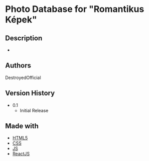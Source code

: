 # Photo Database for "Romantikus Képek"


## Description

-

## Authors

DestroyedOfficial

## Version History

* 0.1
    * Initial Release

## Made with

* [HTML5](https://www.google.com/search?q=HTML5&sca_esv=30a1bd0c50f79fd5&sxsrf=ADLYWILeo7kyh7tYAqi7gum55Cp5Yz-b-A%3A1735859155119&ei=0xt3Z4iAB-mrwPAPp8-ZyAE&ved=0ahUKEwjItciik9iKAxXpFRAIHadnBhkQ4dUDCBA&uact=5&oq=HTML5&gs_lp=Egxnd3Mtd2l6LXNlcnAiBUhUTUw1MgoQABiABBhDGIoFMgoQABiABBhDGIoFMgUQABiABDIFEAAYgAQyBRAAGIAEMgUQABiABDIFEAAYgAQyBRAAGIAEMgUQABiABDIIEAAYgAQYywFI6ilQigRYsSZwAngBkAEAmAF8oAGHBqoBAzQuNLgBA8gBAPgBAZgCCqACpgbCAgcQIxiwAxgnwgIKEAAYsAMY1gQYR8ICExAuGIAEGLADGEMYyAMYigXYAQHCAgoQIxiABBgnGIoFwgINEAAYgAQYsQMYQxiKBcICFhAuGIAEGLEDGNEDGEMYgwEYxwEYigXCAgsQABiABBixAxiDAcICDBAjGIAEGBMYJxiKBcICBBAjGCfCAgsQLhiABBixAxiDAcICCBAAGIAEGLEDwgIQEAAYgAQYsQMYQxiDARiKBZgDAIgGAZAGC7oGBAgBGAiSBwM2LjSgB5JD&sclient=gws-wiz-serp)
* [CSS](https://www.google.com/search?q=CSS&sca_esv=30a1bd0c50f79fd5&sxsrf=ADLYWIKdm_jyQBS4yNh42ryPvucE8eBMjw%3A1735859172257&ei=5Bt3Z56xD9LWwPAPqp_qQA&ved=0ahUKEwies96qk9iKAxVSKxAIHaqPGggQ4dUDCBA&uact=5&oq=CSS&gs_lp=Egxnd3Mtd2l6LXNlcnAiA0NTUzIKECMYgAQYJxiKBTIEECMYJzIKEAAYgAQYQxiKBTINEAAYgAQYsQMYQxiKBTIFEAAYgAQyBRAAGIAEMgUQABiABDIFEAAYgAQyChAAGIAEGEMYigUyChAAGIAEGEMYigVIqxNQ5AZY_BBwBHgBkAEAmAFioAGPBKoBATa4AQPIAQD4AQGYAgqgArAEqAIUwgIKEAAYsAMY1gQYR8ICDRAAGIAEGLADGEMYigXCAhAQLhiABBjRAxhDGMcBGIoFwgILEAAYgAQYsQMYgwHCAgwQIxiABBgTGCcYigXCAgcQIxgnGOoCwgITEAAYgAQYQxi0AhiKBRjqAtgBAZgDB_EFAFTNsv8GsLuIBgGQBgq6BgYIARABGAGSBwM5LjGgB_I0&sclient=gws-wiz-serp)
* [JS](https://nodejs.org/en)
* [ReactJS](https://react.dev/)
